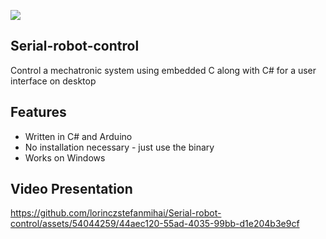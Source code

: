 
 ![](https://i.imgur.com/Jisyg2c.pngraw=true)

## Serial-robot-control
 Control a mechatronic system using embedded C along with C# for a user interface on desktop

## Features

- Written in C# and Arduino
- No installation necessary - just use the binary
- Works on Windows

## Video Presentation



https://github.com/lorinczstefanmihai/Serial-robot-control/assets/54044259/44aec120-55ad-4035-99bb-d1e204b3e9cf

